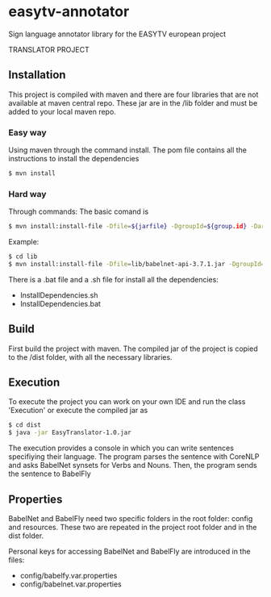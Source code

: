 # easytv-annotator
Sign language annotator library for the EASYTV european project


TRANSLATOR PROJECT


## Installation

This project is compiled with maven and there are four libraries that are not available at maven central repo.
These jar are in the /lib folder and must be added to your local maven repo. 

### Easy way

Using maven through the command install. The pom file contains all the instructions to install the dependencies

```sh
$ mvn install
```

### Hard way
Through commands: The basic comand is 
```sh
$ mvn install:install-file -Dfile=${jarfile} -DgroupId=${group.id} -DartifactId=${lib.id} -Dversion=${version} -Dpackaging=jar
```

Example: 
```sh
$ cd lib
$ mvn install:install-file -Dfile=lib/babelnet-api-3.7.1.jar -DgroupId=it.uniroma1.lcl.babelnet -DartifactId=babelnet-api -Dversion=3.7.1 -Dpackaging=jar
```

There is a .bat file and a .sh file for install all the dependencies: 
- InstallDependencies.sh
- InstallDependencies.bat




## Build

First build the project with maven.
The compiled jar of the project is copied to the /dist folder, with all the necessary libraries.

## Execution
To execute the project you can work on your own IDE and run the class 'Execution' or execute the compiled jar as

```sh
$ cd dist
$ java -jar EasyTranslator-1.0.jar
```

The execution provides a console in which you can write sentences specifiying their language. The program parses the sentence with CoreNLP and asks BabelNet synsets for Verbs and Nouns. Then, the program sends the sentence to BabelFly


## Properties

BabelNet and BabelFly need two specific folders in the root folder: config and resources.
These two are repeated in the project root folder and in the dist folder. 


Personal keys for accessing BabelNet and BabelFly are introduced in the files:
- config/babelfy.var.properties
- config/babelnet.var.properties



